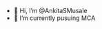 - 👋 Hi, I’m @AnkitaSMusale
- 🌱 I’m currently pusuing MCA

<!---
AnkitaSMusale/AnkitaSMusale is a ✨ special ✨ repository because its `README.md` (this file) appears on your GitHub profile.
You can click the Preview link to take a look at your changes.
--->
